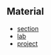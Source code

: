 ## Material

* [section](./section/README.MD)
* [lab](./lab/README.MD)
* [project](./project/README.MD)